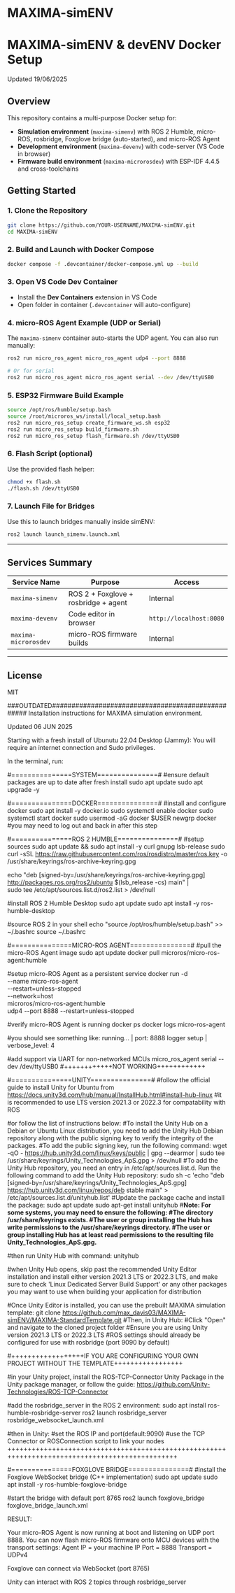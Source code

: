 # MAXIMA-simENV
# MAXIMA-simENV & devENV Docker Setup
Updated 19/06/2025

## Overview

This repository contains a multi-purpose Docker setup for:

* **Simulation environment** (`maxima-simenv`) with ROS 2 Humble, micro-ROS, rosbridge, Foxglove bridge (auto-started), and micro-ROS Agent
* **Development environment** (`maxima-devenv`) with code-server (VS Code in browser)
* **Firmware build environment** (`maxima-microrosdev`) with ESP-IDF 4.4.5 and cross-toolchains

## Getting Started

### 1. Clone the Repository

```bash
git clone https://github.com/YOUR-USERNAME/MAXIMA-simENV.git
cd MAXIMA-simENV
```

### 2. Build and Launch with Docker Compose

```bash
docker compose -f .devcontainer/docker-compose.yml up --build
```

### 3. Open VS Code Dev Container

* Install the **Dev Containers** extension in VS Code
* Open folder in container (`.devcontainer` will auto-configure)

### 4. micro-ROS Agent Example (UDP or Serial)

The `maxima-simenv` container auto-starts the UDP agent. You can also run manually:

```bash
ros2 run micro_ros_agent micro_ros_agent udp4 --port 8888
```

```bash
# Or for serial
ros2 run micro_ros_agent micro_ros_agent serial --dev /dev/ttyUSB0
```

### 5. ESP32 Firmware Build Example

```bash
source /opt/ros/humble/setup.bash
source /root/microros_ws/install/local_setup.bash
ros2 run micro_ros_setup create_firmware_ws.sh esp32
ros2 run micro_ros_setup build_firmware.sh
ros2 run micro_ros_setup flash_firmware.sh /dev/ttyUSB0
```

### 6. Flash Script (optional)

Use the provided flash helper:

```bash
chmod +x flash.sh
./flash.sh /dev/ttyUSB0
```

### 7. Launch File for Bridges

Use this to launch bridges manually inside simENV:

```bash
ros2 launch launch_simenv.launch.xml
```

---

## Services Summary

| Service Name         | Purpose                              | Access                  |
| -------------------- | ------------------------------------ | ----------------------- |
| `maxima-simenv`      | ROS 2 + Foxglove + rosbridge + agent | Internal                |
| `maxima-devenv`      | Code editor in browser               | `http://localhost:8080` |
| `maxima-microrosdev` | micro-ROS firmware builds            | Internal                |

---

## License

MIT



















###OUTDATED##################################################
Installation instructions for MAXIMA simulation environment.


Updated 06 JUN 2025

Starting with a fresh install of Ubunutu 22.04 Desktop (Jammy):
You will require an internet connection and Sudo privileges.

In the terminal, run:

#===============SYSTEM===============#
#ensure default packages are up to date after fresh install
sudo apt update
sudo apt upgrade -y


#===============DOCKER===============#
#install and configure docker
sudo apt install -y docker.io
sudo systemctl enable docker
sudo systemctl start docker
sudo usermod -aG docker $USER
newgrp docker
#you may need to log out and back in after this step


#===============ROS 2 HUMBLE===============#
#setup sources
sudo apt update && sudo apt install -y curl gnupg lsb-release
sudo curl -sSL https://raw.githubusercontent.com/ros/rosdistro/master/ros.key -o /usr/share/keyrings/ros-archive-keyring.gpg

echo "deb [signed-by=/usr/share/keyrings/ros-archive-keyring.gpg] http://packages.ros.org/ros2/ubuntu $(lsb_release -cs) main" | \
  sudo tee /etc/apt/sources.list.d/ros2.list > /dev/null

#install ROS 2 Humble Desktop
sudo apt update
sudo apt install -y ros-humble-desktop

#source ROS 2 in your shell
echo "source /opt/ros/humble/setup.bash" >> ~/.bashrc
source ~/.bashrc


#===============MICRO-ROS AGENT===============#
#pull the micro-ROS Agent image
sudo apt update
docker pull microros/micro-ros-agent:humble

#setup micro-ROS Agent as a persistent service
docker run -d \
  --name micro-ros-agent \
  --restart=unless-stopped \
  --network=host \
  microros/micro-ros-agent:humble \
  udp4 --port 8888
--restart=unless-stopped

#verify micro-ROS Agent is running
docker ps
docker logs micro-ros-agent

#you should see something like:
running... | port: 8888
logger setup | verbose_level: 4

#add support via UART for non-networked MCUs
micro_ros_agent serial --dev /dev/ttyUSB0  #++++++++++++NOT WORKING++++++++++++


#===============UNITY===============#
#follow the official guide to install Unity for Ubuntu from https://docs.unity3d.com/hub/manual/InstallHub.html#install-hub-linux
#it is recommended to use LTS version 2021.3 or 2022.3 for compatability with ROS

#or follow the list of instructions below:
    #To install the Unity Hub on a Debian or Ubuntu Linux distribution, you need to add the Unity Hub Debian         repository along with the public signing key to verify the integrity of the packages.
    #To add the public signing key, run the following command:
    wget -qO - https://hub.unity3d.com/linux/keys/public | gpg --dearmor | sudo tee /usr/share/keyrings/Unity_Technologies_ApS.gpg > /dev/null
    #To add the Unity Hub repository, you need an entry in /etc/apt/sources.list.d. Run the following command to     add the Unity Hub repository:
    sudo sh -c 'echo "deb [signed-by=/usr/share/keyrings/Unity_Technologies_ApS.gpg] https://hub.unity3d.com/linux/repos/deb stable main" > /etc/apt/sources.list.d/unityhub.list'
    #Update the package cache and install the package:
    sudo apt update
    sudo apt-get install unityhub
    #**Note: For some systems, you may need to ensure the following:
      #The directory /usr/share/keyrings exists.
      #The user or group installing the Hub has write permissions to the /usr/share/keyrings directory.
      #The user or group installing Hub has at least read permissions to the resulting file                 Unity_Technologies_ApS.gpg.**

#then run Unity Hub with command:
unityhub

#when Unity Hub opens, skip past the recommended Unity Editor installation and install either version 2021.3 LTS or 2022.3 LTS, and make sure to check 'Linux Dedicated Server Build Support' or any other packages you may want to use when building your application for distribution 

#Once Unity Editor is installed, you can use the prebuilt MAXIMA simulation template:
git clone https://github.com/max_davis03/MAXIMA-simENV/MAXIMA-StandardTemplate.git
#Then, in Unity Hub:
    #Click "Open" and navigate to the cloned project folder
    #Ensure you are using Unity version 2021.3 LTS or 2022.3 LTS
    #ROS settings should already be configured for use with rosbridge (port 9090 by default)


#++++++++++++++++++IF YOU ARE CONFIGURING YOUR OWN PROJECT WITHOUT THE TEMPLATE+++++++++++++++++

#in your Unity project, install the ROS-TCP-Connector Unity Package in the Unity package manager, or follow the guide: https://github.com/Unity-Technologies/ROS-TCP-Connector

#add the rosbridge_server in the ROS 2 environment:
sudo apt install ros-humble-rosbridge-server
ros2 launch rosbridge_server rosbridge_websocket_launch.xml

#then in Unity:
#set the ROS IP and port(default:9090)
#use the TCP Connector or ROSConnection script to link your nodes
++++++++++++++++++++++++++++++++++++++++++++++++++++++++++++++++++++++++++++++++++++++++++++++++

#===============FOXGLOVE BRIDGE===============#
#install the Foxglove WebSocket bridge (C++ implementation)
sudo apt update
sudo apt install -y ros-humble-foxglove-bridge

#start the bridge with default port 8765
ros2 launch foxglove_bridge foxglove_bridge_launch.xml




RESULT:

Your micro-ROS Agent is now running at boot and listening on UDP port 8888.
You can now flash micro-ROS firmware onto MCU devices with the transport settings:
Agent IP = your machine IP
Port = 8888
Transport = UDPv4

Foxglove can connect via WebSocket (port 8765)

Unity can interact with ROS 2 topics through rosbridge_server
